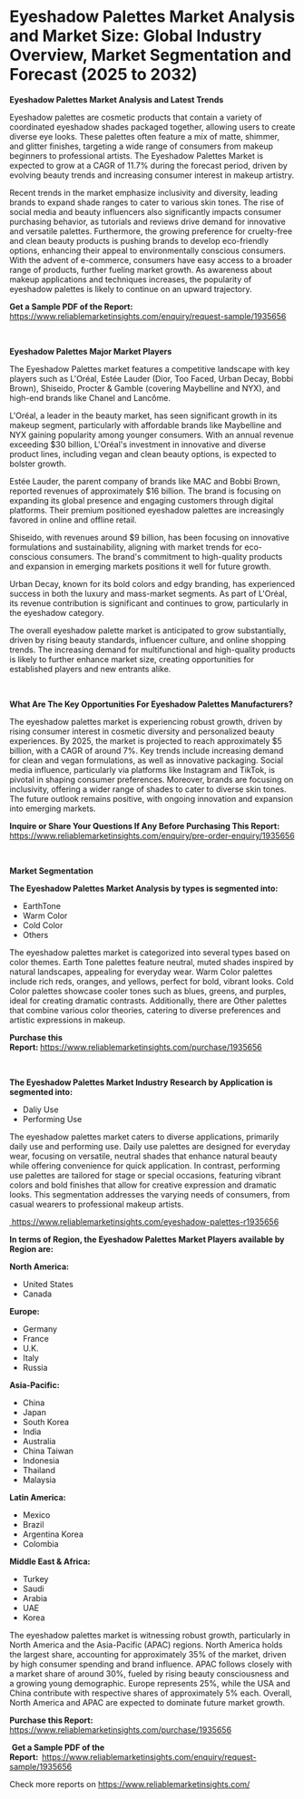 <p><h1>Eyeshadow Palettes Market Analysis and Market Size: Global Industry Overview, Market Segmentation and Forecast (2025 to 2032)</h1></p><p><strong>Eyeshadow Palettes Market Analysis and Latest Trends</strong></p>
<p><p>Eyeshadow palettes are cosmetic products that contain a variety of coordinated eyeshadow shades packaged together, allowing users to create diverse eye looks. These palettes often feature a mix of matte, shimmer, and glitter finishes, targeting a wide range of consumers from makeup beginners to professional artists. The Eyeshadow Palettes Market is expected to grow at a CAGR of 11.7% during the forecast period, driven by evolving beauty trends and increasing consumer interest in makeup artistry. </p><p>Recent trends in the market emphasize inclusivity and diversity, leading brands to expand shade ranges to cater to various skin tones. The rise of social media and beauty influencers also significantly impacts consumer purchasing behavior, as tutorials and reviews drive demand for innovative and versatile palettes. Furthermore, the growing preference for cruelty-free and clean beauty products is pushing brands to develop eco-friendly options, enhancing their appeal to environmentally conscious consumers. With the advent of e-commerce, consumers have easy access to a broader range of products, further fueling market growth. As awareness about makeup applications and techniques increases, the popularity of eyeshadow palettes is likely to continue on an upward trajectory.</p></p>
<p><strong>Get a Sample PDF of the Report:&nbsp;</strong> <a href="https://www.reliablemarketinsights.com/enquiry/request-sample/1935656?utm_campaign=1938&utm_medium=2&utm_source=Github&utm_content=ia&utm_term=08022025&utm_id=eyeshadow-palettes">https://www.reliablemarketinsights.com/enquiry/request-sample/1935656</a></p>
<p>&nbsp;</p>
<p><strong>Eyeshadow Palettes Major Market Players</strong></p>
<p><p>The Eyeshadow Palettes market features a competitive landscape with key players such as L'Oréal, Estée Lauder (Dior, Too Faced, Urban Decay, Bobbi Brown), Shiseido, Procter & Gamble (covering Maybelline and NYX), and high-end brands like Chanel and Lancôme. </p><p>L'Oréal, a leader in the beauty market, has seen significant growth in its makeup segment, particularly with affordable brands like Maybelline and NYX gaining popularity among younger consumers. With an annual revenue exceeding $30 billion, L'Oréal's investment in innovative and diverse product lines, including vegan and clean beauty options, is expected to bolster growth.</p><p>Estée Lauder, the parent company of brands like MAC and Bobbi Brown, reported revenues of approximately $16 billion. The brand is focusing on expanding its global presence and engaging customers through digital platforms. Their premium positioned eyeshadow palettes are increasingly favored in online and offline retail.</p><p>Shiseido, with revenues around $9 billion, has been focusing on innovative formulations and sustainability, aligning with market trends for eco-conscious consumers. The brand's commitment to high-quality products and expansion in emerging markets positions it well for future growth.</p><p>Urban Decay, known for its bold colors and edgy branding, has experienced success in both the luxury and mass-market segments. As part of L'Oréal, its revenue contribution is significant and continues to grow, particularly in the eyeshadow category.</p><p>The overall eyeshadow palette market is anticipated to grow substantially, driven by rising beauty standards, influencer culture, and online shopping trends. The increasing demand for multifunctional and high-quality products is likely to further enhance market size, creating opportunities for established players and new entrants alike.</p></p>
<p>&nbsp;</p>
<p><strong>What Are The Key Opportunities For Eyeshadow Palettes Manufacturers?</strong></p>
<p><p>The eyeshadow palettes market is experiencing robust growth, driven by rising consumer interest in cosmetic diversity and personalized beauty experiences. By 2025, the market is projected to reach approximately $5 billion, with a CAGR of around 7%. Key trends include increasing demand for clean and vegan formulations, as well as innovative packaging. Social media influence, particularly via platforms like Instagram and TikTok, is pivotal in shaping consumer preferences. Moreover, brands are focusing on inclusivity, offering a wider range of shades to cater to diverse skin tones. The future outlook remains positive, with ongoing innovation and expansion into emerging markets.</p></p>
<p><strong>Inquire or Share Your Questions If Any Before Purchasing This Report:</strong> <a href="https://www.reliablemarketinsights.com/enquiry/pre-order-enquiry/1935656?utm_campaign=1938&utm_medium=2&utm_source=Github&utm_content=ia&utm_term=08022025&utm_id=eyeshadow-palettes">https://www.reliablemarketinsights.com/enquiry/pre-order-enquiry/1935656</a></p>
<p>&nbsp;</p>
<p><strong>Market Segmentation</strong></p>
<p><strong>The Eyeshadow Palettes Market Analysis by types is segmented into:</strong></p>
<p><ul><li>EarthTone</li><li>Warm Color</li><li>Cold Color</li><li>Others</li></ul></p>
<p><p>The eyeshadow palettes market is categorized into several types based on color themes. Earth Tone palettes feature neutral, muted shades inspired by natural landscapes, appealing for everyday wear. Warm Color palettes include rich reds, oranges, and yellows, perfect for bold, vibrant looks. Cold Color palettes showcase cooler tones such as blues, greens, and purples, ideal for creating dramatic contrasts. Additionally, there are Other palettes that combine various color theories, catering to diverse preferences and artistic expressions in makeup.</p></p>
<p><strong>Purchase this Report:&nbsp;</strong><a href="https://www.reliablemarketinsights.com/purchase/1935656?utm_campaign=1938&utm_medium=2&utm_source=Github&utm_content=ia&utm_term=08022025&utm_id=eyeshadow-palettes">https://www.reliablemarketinsights.com/purchase/1935656</a></p>
<p>&nbsp;</p>
<p><strong>The Eyeshadow Palettes Market Industry Research by Application is segmented into:</strong></p>
<p><ul><li>Daliy Use</li><li>Performing Use</li></ul></p>
<p><p>The eyeshadow palettes market caters to diverse applications, primarily daily use and performing use. Daily use palettes are designed for everyday wear, focusing on versatile, neutral shades that enhance natural beauty while offering convenience for quick application. In contrast, performing use palettes are tailored for stage or special occasions, featuring vibrant colors and bold finishes that allow for creative expression and dramatic looks. This segmentation addresses the varying needs of consumers, from casual wearers to professional makeup artists.</p></p>
<p><a href="https://www.reliablemarketinsights.com/eyeshadow-palettes-r1935656?utm_campaign=1938&utm_medium=2&utm_source=Github&utm_content=ia&utm_term=08022025&utm_id=eyeshadow-palettes">&nbsp;https://www.reliablemarketinsights.com/eyeshadow-palettes-r1935656</a></p>
<p><strong>In terms of Region, the Eyeshadow Palettes Market Players available by Region are:</strong></p>
<p>
    <p> <strong> North America: </strong>
        <ul>
            <li>United States</li>
            <li>Canada</li>
        </ul>
        </p> 
    <p> <strong> Europe: </strong>
        <ul>
            <li>Germany</li>
            <li>France</li>
            <li>U.K.</li>
            <li>Italy</li>
            <li>Russia</li>
        </ul>
        </p> 
    <p> <strong> Asia-Pacific: </strong>
        <ul>
            <li>China</li>
            <li>Japan</li>
            <li>South Korea</li>
            <li>India</li>
            <li>Australia</li>
            <li>China Taiwan</li>
            <li>Indonesia</li>
            <li>Thailand</li>
            <li>Malaysia</li>
        </ul>
        </p> 
    <p> <strong> Latin America: </strong>
        <ul>
            <li>Mexico</li>
            <li>Brazil</li>
            <li>Argentina Korea</li>
            <li>Colombia</li>
        </ul>
        </p> 
    <p> <strong> Middle East & Africa: </strong>
        <ul>
            <li>Turkey</li>
            <li>Saudi</li>
            <li>Arabia</li>
            <li>UAE</li>
            <li>Korea</li>
        </ul>
    </p>
    </p>
<p><p>The eyeshadow palettes market is witnessing robust growth, particularly in North America and the Asia-Pacific (APAC) regions. North America holds the largest share, accounting for approximately 35% of the market, driven by high consumer spending and brand influence. APAC follows closely with a market share of around 30%, fueled by rising beauty consciousness and a growing young demographic. Europe represents 25%, while the USA and China contribute with respective shares of approximately 5% each. Overall, North America and APAC are expected to dominate future market growth.</p></p>
<p><strong>Purchase this Report: </strong><a href="https://www.reliablemarketinsights.com/purchase/1935656?utm_campaign=1938&utm_medium=2&utm_source=Github&utm_content=ia&utm_term=08022025&utm_id=eyeshadow-palettes">https://www.reliablemarketinsights.com/purchase/1935656</a></p>
<p>&nbsp;<strong>Get a Sample PDF of the Report:&nbsp;&nbsp;</strong><a href="https://www.reliablemarketinsights.com/enquiry/request-sample/1935656?utm_campaign=1938&utm_medium=2&utm_source=Github&utm_content=ia&utm_term=08022025&utm_id=eyeshadow-palettes">https://www.reliablemarketinsights.com/enquiry/request-sample/1935656</a></p>
<p><strong></strong></p>
<p>Check more reports on <a href="https://www.reliablemarketinsights.com/?utm_campaign=1938&utm_medium=2&utm_source=Github&utm_content=ia&utm_term=08022025&utm_id=eyeshadow-palettes">https://www.reliablemarketinsights.com/</a></p>